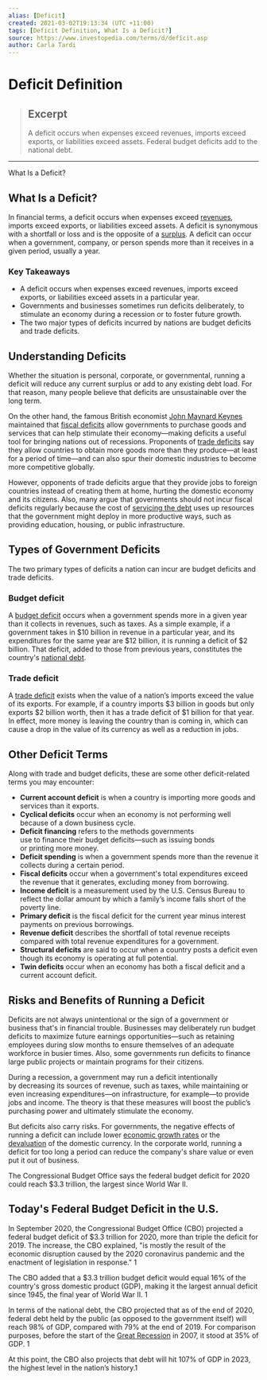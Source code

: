 ```yaml
---
alias: [Deficit]
created: 2021-03-02T19:13:34 (UTC +11:00)
tags: [Deficit Definition, What Is a Deficit?]
source: https://www.investopedia.com/terms/d/deficit.asp
author: Carla Tardi
---
```


# Deficit Definition

> ## Excerpt
> A deficit occurs when expenses exceed revenues, imports exceed exports, or liabilities exceed assets. Federal budget deficits add to the national debt.

---

What Is a Deficit?
## What Is a Deficit?

In financial terms, a deficit occurs when expenses exceed [revenues](https://www.investopedia.com/terms/r/revenue.asp), imports exceed exports, or liabilities exceed assets. A deficit is synonymous with a shortfall or loss and is the opposite of a [surplus](https://www.investopedia.com/terms/s/surplus.asp). A deficit can occur when a government, company, or person spends more than it receives in a given period, usually a year.

### Key Takeaways

-   A deficit occurs when expenses exceed revenues, imports exceed exports, or liabilities exceed assets in a particular year.
-   Governments and businesses sometimes run deficits deliberately, to stimulate an economy during a recession or to foster future growth.
-   The two major types of deficits incurred by nations are budget deficits and trade deficits.

## Understanding Deficits

Whether the situation is personal, corporate, or governmental, running a deficit will reduce any current surplus or add to any existing debt load. For that reason, many people believe that deficits are unsustainable over the long term.

On the other hand, the famous British economist [John Maynard Keynes](https://www.investopedia.com/terms/j/john_maynard_keynes.asp) maintained that [fiscal deficits](https://www.investopedia.com/terms/f/fiscaldeficit.asp) allow governments to purchase goods and services that can help stimulate their economy—making deficits a useful tool for bringing nations out of recessions. Proponents of [trade deficits](https://www.investopedia.com/terms/t/trade_deficit.asp) say they allow countries to obtain more goods more than they produce—at least for a period of time—and can also spur their domestic industries to become more competitive globally.

However, opponents of trade deficits argue that they provide jobs to foreign countries instead of creating them at home, hurting the domestic economy and its citizens. Also, many argue that governments should not incur fiscal deficits regularly because the cost of [servicing the debt](https://www.investopedia.com/terms/d/debtservice.asp) uses up resources that the government might deploy in more productive ways, such as providing education, housing, or public infrastructure.

## Types of Government Deficits

The two primary types of deficits a nation can incur are budget deficits and trade deficits.

### Budget deficit

A [budget deficit](https://www.investopedia.com/terms/b/budget-deficit.asp) occurs when a government spends more in a given year than it collects in revenues, such as taxes. As a simple example, if a government takes in $10 billion in revenue in a particular year, and its expenditures for the same year are $12 billion, it is running a deficit of $2 billion. That deficit, added to those from previous years, constitutes the country's [national debt](https://www.investopedia.com/updates/usa-national-debt/).

### Trade deficit

A [trade deficit](https://www.investopedia.com/terms/t/trade_deficit.asp) exists when the value of a nation’s imports exceed the value of its exports. For example, if a country imports $3 billion in goods but only exports $2 billion worth, then it has a trade deficit of $1 billion for that year. In effect, more money is leaving the country than is coming in, which can cause a drop in the value of its currency as well as a reduction in jobs.

## Other Deficit Terms

Along with trade and budget deficits, these are some other deficit-related terms you may encounter:

-   **Current account deficit** is when a country is importing more goods and services than it exports.
-   **Cyclical deficits** occur when an economy is not performing well because of a down business cycle.
-   **Deficit financing** refers to the methods governments use to finance their budget deficits—such as issuing bonds or printing more money.
-   **Deficit spending** is when a government spends more than the revenue it collects during a certain period.
-   **Fiscal deficits** occur when a government's total expenditures exceed the revenue that it generates, excluding money from borrowing.
-   **Income deficit** is a measurement used by the U.S. Census Bureau to reflect the dollar amount by which a family’s income falls short of the poverty line.
-   **Primary deficit** is the fiscal deficit for the current year minus interest payments on previous borrowings.
-   **Revenue deficit** describes the shortfall of total revenue receipts compared with total revenue expenditures for a government.
-   **Structural deficits** are said to occur when a country posts a deficit even though its economy is operating at full potential.
-   **Twin deficits** occur when an economy has both a fiscal deficit and a current account deficit.

## Risks and Benefits of Running a Deficit

Deficits are not always unintentional or the sign of a government or business that's in financial trouble. Businesses may deliberately run budget deficits to maximize future earnings opportunities—such as retaining employees during slow months to ensure themselves of an adequate workforce in busier times. Also, some governments run deficits to finance large public projects or maintain programs for their citizens.

During a recession, a government may run a deficit intentionally by decreasing its sources of revenue, such as taxes, while maintaining or even increasing expenditures—on infrastructure, for example—to provide jobs and income. The theory is that these measures will boost the public’s purchasing power and ultimately stimulate the economy. 

But deficits also carry risks. For governments, the negative effects of running a deficit can include lower [economic growth rates](https://www.investopedia.com/terms/r/realeconomicrate.asp) or the [devaluation](https://www.investopedia.com/terms/d/devaluation.asp) of the domestic currency. In the corporate world, running a deficit for too long a period can reduce the company's share value or even put it out of business.

The Congressional Budget Office says the federal budget deficit for 2020 could reach $3.3 trillion, the largest since World War II.

## Today's Federal Budget Deficit in the U.S.

In September 2020, the Congressional Budget Office (CBO) projected a federal budget deficit of $3.3 trillion for 2020, more than triple the deficit for 2019. The increase, the CBO explained, "is mostly the result of the economic disruption caused by the 2020 coronavirus pandemic and the enactment of legislation in response." 1

The CBO added that a $3.3 trillion budget deficit would equal 16% of the country's gross domestic product (GDP), making it the largest annual deficit since 1945, the final year of World War II. 1

In terms of the national debt, the CBO projected that as of the end of 2020, federal debt held by the public (as opposed to the government itself) will reach 98% of GDP, compared with 79% at the end of 2019. For comparison purposes, before the start of the [Great Recession](https://www.investopedia.com/terms/g/great-recession.asp) in 2007, it stood at 35% of GDP. 1

At this point, the CBO also projects that debt will hit 107% of GDP in 2023, the highest level in the nation’s history.1
